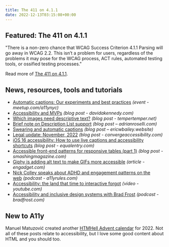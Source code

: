 ```yaml
---
title: The 411 on 4.1.1
date: 2022-12-13T03:15:08+00:00
---
```


## Featured: The 411 on 4.1.1

"There is a non-zero chance that WCAG Success Criterion 4.1.1 Parsing will go away in WCAG 2.2. This isn’t a problem for users, regardless of the problems it may pose for the WCAG process, ACT rules, automated testing tools, or ossified testing processes."

Read more of [The 411 on 4.1.1](https://adrianroselli.com/2022/12/the-411-on-4-1-1.html).

## News, resources, tools and tutorials

- [Automatic captions: Our experiments and best practices](https://www.meetup.com/a11ynyc/events/290027375/) *(event - meetup.com/a11ynyc)*
- [Accessibility and MVPs](https://davidakennedy.com/blog/accessibility-and-mvps/) *(blog post - davidakennedy.com)*
- [Which images need descriptive text?](https://www.tempertemper.net/blog/which-images-need-descriptive-text) *(blog post - tempertemper.net)*
- [Brief note on Description List support](https://adrianroselli.com/2022/12/brief-note-on-description-list-support.html) *(blog post – adrianroselli.com)*
- [Swearing and automatic captions](https://ericwbailey.website/published/swearing-and-automatic-captions/) *(blog post – ericwbailey.website)*
- [Legal update: November, 2022](https://convergeaccessibility.com/2022/12/05/legal-update-november-2022/) *(blog post - convergeaccessibility.com)*
- [iOS 16 accessibility: How to use live captions and accessibility shortcuts](https://equalentry.com/ios-live-captions-accessibility/) *(blog post - equalentry.com)*
- [Accessible front-end patterns for responsive tables (part 1)](https://www.smashingmagazine.com/2022/12/accessible-front-end-patterns-responsive-tables-part1/) *(blog post - smashingmagazine.com)*
- [Giphy is adding alt text to make GIFs more accessible](https://www.engadget.com/giphy-alt-text-gifs-screen-readers-accessibility-scribely-184931525.html) *(article - engadget.com)*
- [Nick Colley speaks about ADHD and engagement patterns on the web](https://a11yrules.com/podcast/nick-colley-speaks-about-adhd-and-engagement-patterns-on-the-web/) *(podcast - a11yrules.com)*
- [Accessibility: the land that time to interactive forgot](https://www.youtube.com/watch?v=tQkPog-stj8) *(video - youtube.com)*
- [Accessibility and inclusive design systems with Brad Frost](https://bradfrost.com/blog/link/video-interview-series-11-accessibility-and-inclusive-design-systems-with-brad-frost-skip-to-content/) *(podcast - bradfrost.com)*

## New to A11y

Manuel Matuzović created another [HTMHell Advent calendar](https://www.htmhell.dev/adventcalendar/) for 2022. Not all of these posts relate to accessibility, but I love some good content about HTML and you should too.
